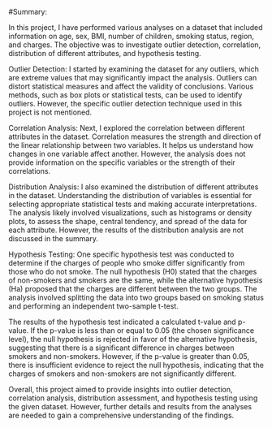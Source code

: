 #Summary:

In this project, I have performed various analyses on a dataset that included information on age, sex, BMI, number of children, smoking status, region, and charges. The objective was to investigate outlier detection, correlation, distribution of different attributes, and hypothesis testing.

Outlier Detection:
I started by examining the dataset for any outliers, which are extreme values that may significantly impact the analysis. Outliers can distort statistical measures and affect the validity of conclusions. Various methods, such as box plots or statistical tests, can be used to identify outliers. However, the specific outlier detection technique used in this project is not mentioned.

Correlation Analysis:
Next, I explored the correlation between different attributes in the dataset. Correlation measures the strength and direction of the linear relationship between two variables. It helps us understand how changes in one variable affect another. However, the analysis does not provide information on the specific variables or the strength of their correlations.

Distribution Analysis:
I also examined the distribution of different attributes in the dataset. Understanding the distribution of variables is essential for selecting appropriate statistical tests and making accurate interpretations. The analysis likely involved visualizations, such as histograms or density plots, to assess the shape, central tendency, and spread of the data for each attribute. However, the results of the distribution analysis are not discussed in the summary.

Hypothesis Testing:
One specific hypothesis test was conducted to determine if the charges of people who smoke differ significantly from those who do not smoke. The null hypothesis (H0) stated that the charges of non-smokers and smokers are the same, while the alternative hypothesis (Ha) proposed that the charges are different between the two groups. The analysis involved splitting the data into two groups based on smoking status and performing an independent two-sample t-test.

The results of the hypothesis test indicated a calculated t-value and p-value. If the p-value is less than or equal to 0.05 (the chosen significance level), the null hypothesis is rejected in favor of the alternative hypothesis, suggesting that there is a significant difference in charges between smokers and non-smokers. However, if the p-value is greater than 0.05, there is insufficient evidence to reject the null hypothesis, indicating that the charges of smokers and non-smokers are not significantly different.

Overall, this project aimed to provide insights into outlier detection, correlation analysis, distribution assessment, and hypothesis testing using the given dataset. However, further details and results from the analyses are needed to gain a comprehensive understanding of the findings.
